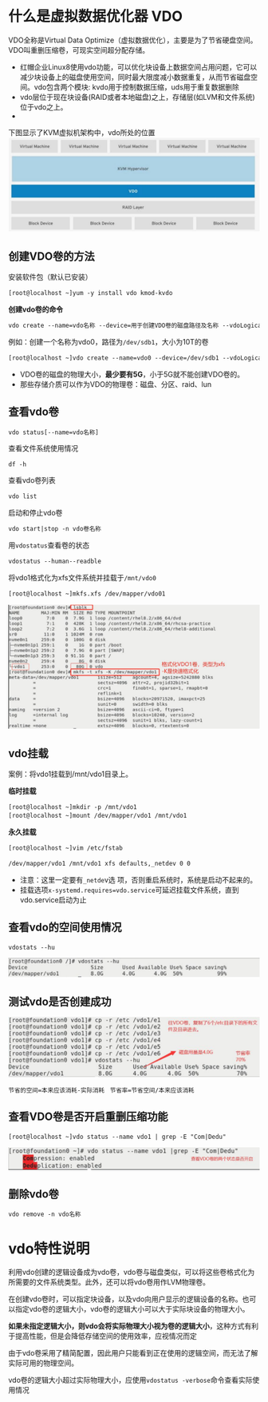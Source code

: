 
# 什么是虚拟数据优化器 VDO

VDO全称是Virtual Data Optimize（虚拟数据优化），主要是为了节省硬盘空间。 VDO叫重删压缩卷，可现实空间超分配存储。

- 红帽企业Linux8使用vdo功能，可以优化块设备上数据空间占用问题，它可以减少块设备上的磁盘使用空间，同时最大限度减小数据重复，从而节省磁盘空间。vdo包含两个模块: kvdo用于控制数据压缩，uds用于重复数据删除
- vdo层位于现在块设备(RAID或者本地磁盘)之上，存储层(如LVM和文件系统)位于vdo之上。
- 
下图显示了KVM虚拟机架构中，vdo所处的位置
![](attachment/Pasted%20image%2020231216212011.png)

## 创建VDO卷的方法


安装软件包（默认已安装）
```txt
[root@localhost ~]yum -y install vdo kmod-kvdo
```

**创建vdo卷的命令**

```txt
vdo create --name=vdo名称 --device=用于创建VDO卷的磁盘路径及名称 --vdoLogicalSize=创建的VDO卷 的大小
```

例如：创建一个名称为vdo0，路径为`/dev/sdb1`，大小为10T的卷

```txt
[root@localhost ~]vdo create --name=vdo0 --device=/dev/sdb1 --vdoLogicalSize=10T
```


- VDO卷的磁盘的物理大小，**最少要有5G**，小于5G就不能创建VDO卷的。 
- 那些存储介质可以作为VDO的物理卷：磁盘、分区、raid、lun


## 查看vdo卷

```
vdo status[--name=vdo名称]
```

查看文件系统使用情况

```txt
df -h
```

查看vdo卷列表

```txt
vdo list
```

启动和停止vdo卷

```txt
vdo start|stop -n vdo卷名称
```

用`vdostatus`查看卷的状态

```txt
vdostatus --human--readble
```

将vdo1格式化为xfs文件系统并挂载于`/mnt/vdo0`

```txt
[root@localhost ~]mkfs.xfs /dev/mapper/vdo01
```

![](attachment/Pasted%20image%2020231216214214.png)


## vdo挂载

案例：将vdo1挂载到/mnt/vdo1目录上。

**临时挂载**

```txt
[root@localhost ~]mkdir -p /mnt/vdo1
[root@localhost ~]mount /dev/mapper/vdo1 /mnt/vdo1
```

**永久挂载**

```txt
[root@localhost ~]vim /etc/fstab
```

```txt
/dev/mapper/vdo1 /mnt/vdo1 xfs defaults,_netdev 0 0
```

- 注意：这里一定要有`_netde`v选 项，否则重启系统时，系统是启动不起来的。
- 挂载选项`x-systemd.requires=vdo.service`可延迟挂载文件系统，直到vdo.service启动为止

## 查看vdo的空间使用情况

```txt
vdostats --hu
```

![](attachment/Pasted%20image%2020231216235625.png)


## 测试vdo是否创建成功

![](attachment/Pasted%20image%2020231216235558.png)

`节省的空间=本来应该消耗-实际消耗 `
`节省率=节省空间/本来应该消耗`
## 查看VDO卷是否开启重删压缩功能

```txt
[root@localhost ~]vdo status --name vdo1 | grep -E "Com|Dedu"
```

![](attachment/Pasted%20image%2020231216235021.png)


## 删除vdo卷

```txt
vdo remove -n vdo名称
```

# vdo特性说明

利用vdo创建的逻辑设备成为vdo卷，vdo卷与磁盘类似，可以将这些卷格式化为所需要的文件系统类型。此外，还可以将vdo卷用作LVM物理卷。

在创建vdo卷时，可以指定块设备，以及vdo向用户显示的逻辑设备的名称。也可以指定vdo卷的逻辑大小，vdo卷的逻辑大小可以大于实际块设备的物理大小。

**如果未指定逻辑大小，则vdo会将实际物理大小视为卷的逻辑大小**，这种方式有利于提高性能，但是会降低存储空间的使用效率，应视情况而定

由于vdo卷采用了精简配置，因此用户只能看到正在使用的逻辑空间，而无法了解实际可用的物理空间。

vdo卷的逻辑大小超过实际物理大小，应使用`vdostatus -verbose`命令查看实际使用情况